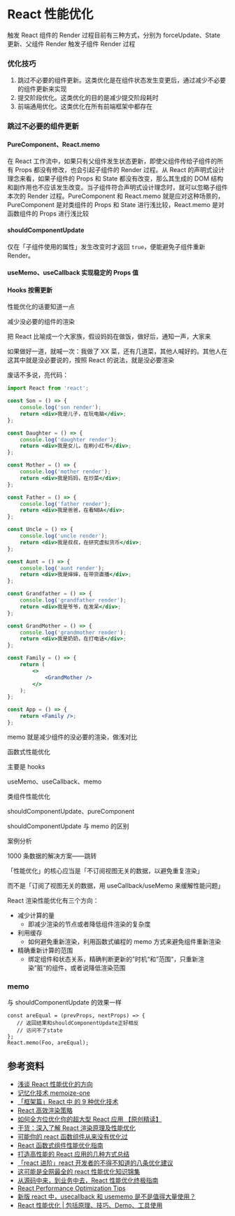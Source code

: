 # React 性能优化

触发 React 组件的 Render 过程目前有三种方式，分别为 forceUpdate、State 更新、父组件 Render 触发子组件 Render 过程

### 优化技巧

1. 跳过不必要的组件更新。这类优化是在组件状态发生变更后，通过减少不必要的组件更新来实现
2. 提交阶段优化。这类优化的目的是减少提交阶段耗时
3. 前端通用优化。这类优化在所有前端框架中都存在

### 跳过不必要的组件更新

#### PureComponent、React.memo

在 React 工作流中，如果只有父组件发生状态更新，即使父组件传给子组件的所有 Props 都没有修改，也会引起子组件的 Render 过程。从 React 的声明式设计理念来看，如果子组件的 Props 和 State 都没有改变，那么其生成的 DOM 结构和副作用也不应该发生改变。当子组件符合声明式设计理念时，就可以忽略子组件本次的 Render 过程。PureComponent 和 React.memo 就是应对这种场景的，PureComponent 是对类组件的 Props 和 State 进行浅比较，React.memo 是对函数组件的 Props 进行浅比较

#### shouldComponentUpdate

仅在「子组件使用的属性」发生改变时才返回 `true`，便能避免子组件重新 Render。

#### useMemo、useCallback 实现稳定的 Props 值

#### Hooks 按需更新

性能优化的话要知道一点

减少没必要的组件的渲染

把 React 比喻成一个大家族，假设妈妈在做饭，做好后，通知一声，大家来

如果做好一道，就喊一次：我做了 XX 菜，还有几道菜，其他人喊好的。其他人在这其中就是没必要说的，按照 React 的说法，就是没必要渲染

废话不多说，亮代码：

```jsx
import React from 'react';

const Son = () => {
    console.log('son render');
    return <div>我是儿子，在玩电脑</div>;
};

const Daughter = () => {
    console.log('daughter render');
    return <div>我是女儿，在刷小红书</div>;
};

const Mother = () => {
    console.log('mother render');
    return <div>我是妈妈，在炒菜</div>;
};

const Father = () => {
    console.log('father render');
    return <div>我是爸爸，在看NBA</div>;
};

const Uncle = () => {
    console.log('uncle render');
    return <div>我是叔叔，在研究虚拟货币</div>;
};

const Aunt = () => {
    console.log('aunt render');
    return <div>我是婶婶，在带货直播</div>;
};

const Grandfather = () => {
    console.log('grandfather render');
    return <div>我是爷爷，在发呆</div>;
};

const GrandMother = () => {
    console.log('grandmother render');
    return <div>我是奶奶，在打电话</div>;
};

const Family = () => {
    return (
        <>
            <GrandMother />
        </>
    );
};

const App = () => {
    return <Family />;
};
```

memo 就是减少组件的没必要的渲染，做浅对比

函数式性能优化

主要是 hooks

useMemo、useCallback、memo

类组件性能优化

shouldComponentUpdate、pureComponent

shouldComponentUpdate 与 memo 的区别

案例分析

1000 条数据的解决方案——跳转

「性能优化」的核心应当是「不订阅视图无关的数据，以避免重复渲染」

而不是「订阅了视图无关的数据，用 useCallback/useMemo 来缓解性能问题」

React 渲染性能优化有三个方向：

-   减少计算的量
    -   即减少渲染的节点或者降低组件渲染的复杂度
-   利用缓存
    -   如何避免重新渲染，利用函数式编程的 memo 方式来避免组件重新渲染
-   精确重新计算的范围
    -   绑定组件和状态关系，精确判断更新的”时机“和”范围“，只重新渲染”脏“的组件，或者说降低渲染范围

### memo

与 shouldComponentUpdate 的效果一样

```react
const areEqual = (prevProps, nextProps) => {
   // 返回结果和shouldComponentUpdate正好相反
   // 访问不了state
};
React.memo(Foo, areEqual);
```

## 参考资料

-   [浅谈 React 性能优化的方向](https://zhuanlan.zhihu.com/p/74229420)
-   [记忆化技术 memoize-one](https://liyang0207.github.io/2018/10/11/%E3%80%8A%E8%AE%B0%E5%BF%86%E5%8C%96%E6%8A%80%E6%9C%AFmemoize-one%E3%80%8B/)
-   [「框架篇」React 中 的 9 种优化技术](https://mp.weixin.qq.com/s?__biz=Mzg2NDAzMjE5NQ==&mid=2247484658&idx=1&sn=8a71fd214af39a450a301c2338acad33&chksm=ce6ec05ef91949488d55bf4eca89b30336027541d12042bd16fdc9e531814eca6f7a58085a45&mpshare=1&scene=1&srcid=&sharer_sharetime=1568075495674&sharer_shareid=778ad5bf3b27e0078eb105d7277263f6#rd)
-   [React 高效渲染策略](https://github.com/fi3ework/blog/issues/15)
-   [如何全方位优化你的超大型 React 应用 【原创精读】](https://mp.weixin.qq.com/s?__biz=MzkwODIwMDY2OQ==&mid=2247488384&idx=1&sn=72499c2347a8b0bd43192942ab608d92&source=41#wechat_redirect)
-   [干货：深入了解 React 渲染原理及性能优化](https://mp.weixin.qq.com/s?__biz=MzkwODIwMDY2OQ==&mid=2247488326&idx=1&sn=3c00c2ee434e95df1795e9bdebf2ede6&source=41#wechat_redirect)
-   [可能你的 react 函数组件从来没有优化过](https://mp.weixin.qq.com/s?__biz=MzI1ODE4NzE1Nw==&mid=2247487358&idx=1&sn=99298d0c25e9906c82fe01cc29f59950&chksm=ea0d4584dd7acc92d2e26299feeb5b59b515bb0f866a415688b9d64fc566580a1b8f53be411b&mpshare=1&scene=1&srcid=&sharer_sharetime=1582717186505&sharer_shareid=778ad5bf3b27e0078eb105d7277263f6#rd)
-   [React 函数式组件性能优化指南](https://mp.weixin.qq.com/s?__biz=MzA4Nzg0MDM5Nw==&mid=2247484801&idx=1&sn=093d31f10f791728272cfd50d96b3338&chksm=90320663a7458f75961aef9dd819ed96e3d6a2fcb3e48bbce2b526990d55aeee2de8173fec4e&mpshare=1&scene=1&srcid=&sharer_sharetime=1583667940585&sharer_shareid=778ad5bf3b27e0078eb105d7277263f6#rd)
-   [打造高性能的 React 应用的几种方式总结](https://mp.weixin.qq.com/s/8qfxKV9euWg9DcOoTbgleg)
-   [「react 进阶」react 开发者的不得不知道的八条优化建议](https://mp.weixin.qq.com/s/x3Eqd4D8CDkm0ZTd7XCUwQ)
-   [这可能是全网最全的 react 性能优化知识锦集](https://jishuin.proginn.com/p/763bfbd5d4d0)
-   [从源码中来，到业务中去，React 性能优化终极指南](https://cloud.tencent.com/developer/news/833663)
-   [React Performance Optimization Tips](https://dev.to/harshdand/react-performance-optimization-tips-4238)
-   [新版 react 中，usecallback 和 usememo 是不是值得大量使用？](https://www.zhihu.com/question/390974405/answer/2001530387)
-   [React 性能优化 | 包括原理、技巧、Demo、工具使用](https://juejin.cn/post/6935584878071119885)

